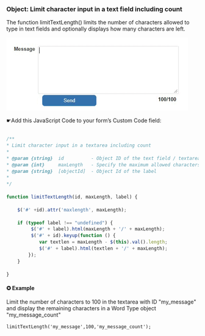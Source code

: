 ### Object: Limit character input in a text field including count

The function limitTextLength() limits the number of characters allowed to type in text fields and optionally displays how many characters are left.

<p align="left">
  <img src="screenshots/limit_char_input_count.gif">
</p>


☛Add this JavaScript Code to your form’s Custom Code field:


```javascript

/**
* Limit character input in a textarea including count
*
* @param {string}  id          - Object ID of the text field / textarea
* @param {int}     maxLength   - Specify the maximum allowed characters
* @param {string}  [objectId]  - Object Id of the label
*
*/

function limitTextLength(id, maxLength, label) {

	$('#' +id).attr('maxlength', maxLength);
	
	if (typeof label !== "undefined") {
		 $('#' + label).html(maxLength + '/' + maxLength);
		 $('#' + id).keyup(function () {
            var textlen = maxLength - $(this).val().length;
            $('#' + label).html(textlen + '/' + maxLength);
        });
	}
        
}
```

#### ✪ Example

Limit the number of characters to 100 in the textarea with ID "my_message" and display the remaining characters in a Word Type object "my_message_count"

```
limitTextLength('my_message',100,'my_message_count');

```

